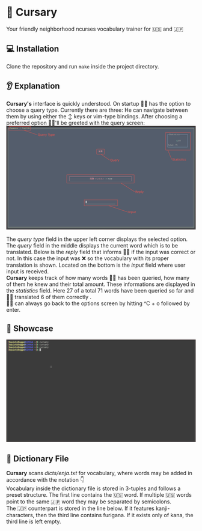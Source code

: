 # :green_book: Cursary
Your friendly neighborhood ncurses vocabulary trainer for :us: and :jp:

## :computer: Installation
Clone the repository and run `make` inside the project directory.

## :ear: Explanation
__Cursary's__ interface is quickly understood. On startup :curly_haired_man: has the option to choose a query type.
Currently there are three:
He can navigate between them by using either the :arrow_up_down: keys or vim-type bindings.
After choosing a preferred option :curly_haired_man:'ll be greeted with the query screen:
![options_menu](demo/components.jpg "Components")

The _query type_ field in the upper left corner displays the selected option. The _query_ field in the middle displays the current word which is to be translated.
Below is the _reply_ field that informs :curly_haired_man: if the input was correct or not. In this case the input was :x: so the vocabulary with its proper
translation is shown.
Located on the bottom is the _input_ field where user input is received.\
__Cursary__ keeps track of how many words :curly_haired_man: has been queried, how many of them he knew and their total amount.
These informations are displayed in the _statistics_ field. Here 27 of a total 71 words have been queried so far and :curly_haired_man: translated 6 of them correctly .\
:curly_haired_man: can always go back to the options screen by hitting ^C + o followed by enter.

## :eyes: Showcase
![Cursary](demo/cursary.gif)

## :file_folder: Dictionary File
__Cursary__ scans _dicts/enja.txt_ for vocabulary, where words may be added in accordance with the notation :point_down:\
Vocabulary inside the dictionary file is stored in 3-tuples and follows a preset structure.
The first line contains the :us: word. If multiple :us: words point to the same :jp: word they may be separated by semicolons.\
The :jp: counterpart is stored in the line below. If it features kanji-characters, then the third line contains furigana.
If it exists only of kana, the third line is left empty.
